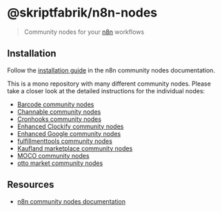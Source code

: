 # @skriptfabrik/n8n-nodes

> Community nodes for your [n8n](https://n8n.io/) workflows

## Installation

Follow the [installation guide](https://docs.n8n.io/integrations/community-nodes/installation/) in the n8n community
nodes documentation.

This is a mono repository with many different community nodes.
Please take a closer look at the detailed instructions for the individual nodes:

- [Barcode community nodes](nodes/barcode/README.md)
- [Channable community nodes](nodes/channable/README.md)
- [Cronhooks community nodes](nodes/cronhooks/README.md)
- [Enhanced Clockify community nodes](nodes/clockify-enhanced/README.md)
- [Enhanced Google community nodes](nodes/google-enhanced/README.md)
- [fulfillmenttools community nodes](nodes/fulfillmenttools/README.md)
- [Kaufland marketplace community nodes](nodes/kaufland-marketplace/README.md)
- [MOCO community nodes](nodes/moco/README.md)
- [otto market community nodes](nodes/otto-market/README.md)

## Resources

- [n8n community nodes documentation](https://docs.n8n.io/integrations/community-nodes/)
